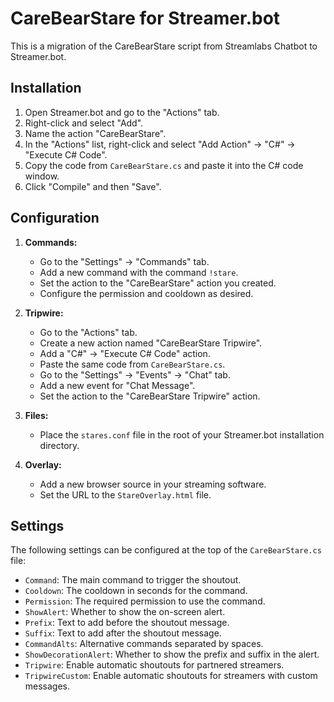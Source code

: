 # CareBearStare for Streamer.bot

This is a migration of the CareBearStare script from Streamlabs Chatbot to Streamer.bot.

## Installation

1.  Open Streamer.bot and go to the "Actions" tab.
2.  Right-click and select "Add".
3.  Name the action "CareBearStare".
4.  In the "Actions" list, right-click and select "Add Action" -> "C#" -> "Execute C# Code".
5.  Copy the code from `CareBearStare.cs` and paste it into the C# code window.
6.  Click "Compile" and then "Save".

## Configuration

1.  **Commands:**
    *   Go to the "Settings" -> "Commands" tab.
    *   Add a new command with the command `!stare`.
    *   Set the action to the "CareBearStare" action you created.
    *   Configure the permission and cooldown as desired.

2.  **Tripwire:**
    *   Go to the "Actions" tab.
    *   Create a new action named "CareBearStare Tripwire".
    *   Add a "C#" -> "Execute C# Code" action.
    *   Paste the same code from `CareBearStare.cs`.
    *   Go to the "Settings" -> "Events" -> "Chat" tab.
    *   Add a new event for "Chat Message".
    *   Set the action to the "CareBearStare Tripwire" action.

3.  **Files:**
    *   Place the `stares.conf` file in the root of your Streamer.bot installation directory.

4.  **Overlay:**
    *   Add a new browser source in your streaming software.
    *   Set the URL to the `StareOverlay.html` file.

## Settings

The following settings can be configured at the top of the `CareBearStare.cs` file:

*   `Command`: The main command to trigger the shoutout.
*   `Cooldown`: The cooldown in seconds for the command.
*   `Permission`: The required permission to use the command.
*   `ShowAlert`: Whether to show the on-screen alert.
*   `Prefix`: Text to add before the shoutout message.
*   `Suffix`: Text to add after the shoutout message.
*   `CommandAlts`: Alternative commands separated by spaces.
*   `ShowDecorationAlert`: Whether to show the prefix and suffix in the alert.
*   `Tripwire`: Enable automatic shoutouts for partnered streamers.
*   `TripwireCustom`: Enable automatic shoutouts for streamers with custom messages.